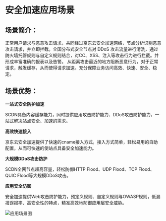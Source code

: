 # 安全加速应用场景
## 场景简介：
正常用户请求与恶意攻击请求，共同经过京东云安全加速网络，节点分析识别恶意攻击请求，并立即拦截。全国分布式安全节点对 DDoS 攻击流量进行清洗，通过防火墙托管规则与自定义规则结合，对CC、XSS、注入等攻击行为进行拦截。并形成丰富准确的报表以及告警。
从距离攻击最近的地方阻断恶意行为，对于正常请求，触发缓存，从而使得请求加速。充分保障业务访问高效、快速、安全、稳定。


## 场景优势：
**一站式安全防护加速**

SCDN具备内容缓存能力，同时提供应用攻击防护能力、DDoS攻击防护能力，一站式解决站点安全、加速的需求。

**高效快速接入**

京东云安全加速提供了快速的cname接入方式，接入方式简单，轻松易用的自助配置，从而可快速的使站点具备安全加速能力。

**大规模DDoS攻击防护**

SCDN全网节点超高容量，轻松防御HTTP Flood、UDP Flood、TCP Flood、QUIC Flood等大规模DDoS攻击。

**应用安全防御**

安全加速提供Web攻击防护能力，预定义规则、自定义规则与OWASP规则，低漏报误报率、高安全性的特点，精准高效地防御应用层安全威胁。



![应用场景图](https://github.com/jdcloudcom/cn/blob/edit/image/Starshield/Starshield-BAS.png)
